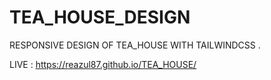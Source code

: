 # TEA_HOUSE_DESIGN
RESPONSIVE DESIGN OF TEA_HOUSE WITH TAILWINDCSS .

LIVE : https://reazul87.github.io/TEA_HOUSE/
